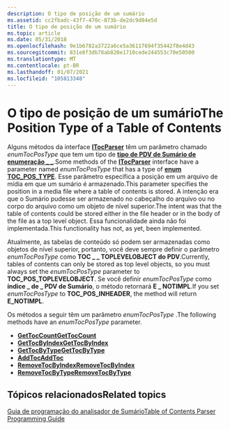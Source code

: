 ```yaml
---
description: O tipo de posição de um sumário
ms.assetid: cc2fbadc-43f7-470c-873b-de2dc9d84e5d
title: O tipo de posição de um sumário
ms.topic: article
ms.date: 05/31/2018
ms.openlocfilehash: 9e1b6782a3722a6ce5a36117694f35442f8e4d43
ms.sourcegitcommit: 831e8f3db78ab820e1710cede244553c70e50500
ms.translationtype: MT
ms.contentlocale: pt-BR
ms.lasthandoff: 01/07/2021
ms.locfileid: "105813348"
---
```

# <a name="the-position-type-of-a-table-of-contents"></a><span data-ttu-id="c875c-103">O tipo de posição de um sumário</span><span class="sxs-lookup"><span data-stu-id="c875c-103">The Position Type of a Table of Contents</span></span>

<span data-ttu-id="c875c-104">Alguns métodos da interface [**ITocParser**](/windows/desktop/api/wmcodecdsp/nn-wmcodecdsp-itocparser) têm um parâmetro chamado *enumTocPosType* que tem um tipo de [**tipo de PDV de Sumário de enumeração \_ \_**](/windows/desktop/api/wmcodecdsp/ne-wmcodecdsp-toc_pos_type).</span><span class="sxs-lookup"><span data-stu-id="c875c-104">Some methods of the [**ITocParser**](/windows/desktop/api/wmcodecdsp/nn-wmcodecdsp-itocparser) interface have a parameter named *enumTocPosType* that has a type of [**enum TOC\_POS\_TYPE**](/windows/desktop/api/wmcodecdsp/ne-wmcodecdsp-toc_pos_type).</span></span> <span data-ttu-id="c875c-105">Esse parâmetro especifica a posição em um arquivo de mídia em que um sumário é armazenado.</span><span class="sxs-lookup"><span data-stu-id="c875c-105">This parameter specifies the position in a media file where a table of contents is stored.</span></span> <span data-ttu-id="c875c-106">A intenção era que o Sumário pudesse ser armazenado no cabeçalho do arquivo ou no corpo do arquivo como um objeto de nível superior.</span><span class="sxs-lookup"><span data-stu-id="c875c-106">The intent was that the table of contents could be stored either in the file header or in the body of the file as a top level object.</span></span> <span data-ttu-id="c875c-107">Essa funcionalidade ainda não foi implementada.</span><span class="sxs-lookup"><span data-stu-id="c875c-107">This functionality has not, as yet, been implemented.</span></span>

<span data-ttu-id="c875c-108">Atualmente, as tabelas de conteúdo só podem ser armazenadas como objetos de nível superior, portanto, você deve sempre definir o parâmetro *enumTocPosType* como **TOC \_ \_ TOPLEVELOBJECT do PDV**.</span><span class="sxs-lookup"><span data-stu-id="c875c-108">Currently, tables of contents can only be stored as top level objects, so you must always set the *enumTocPosType* parameter to **TOC\_POS\_TOPLEVELOBJECT**.</span></span> <span data-ttu-id="c875c-109">Se você definir *enumTocPosType* como **índice \_ de \_ PDV de Sumário**, o método retornará **E \_ NOTIMPL**.</span><span class="sxs-lookup"><span data-stu-id="c875c-109">If you set *enumTocPosType* to **TOC\_POS\_INHEADER**, the method will return **E\_NOTIMPL**.</span></span>

<span data-ttu-id="c875c-110">Os métodos a seguir têm um parâmetro *enumTocPosType* .</span><span class="sxs-lookup"><span data-stu-id="c875c-110">The following methods have an *enumTocPosType* parameter.</span></span>

-   [<span data-ttu-id="c875c-111">**GetTocCount**</span><span class="sxs-lookup"><span data-stu-id="c875c-111">**GetTocCount**</span></span>](/windows/desktop/api/wmcodecdsp/nf-wmcodecdsp-itocparser-gettoccount)
-   [<span data-ttu-id="c875c-112">**GetTocByIndex**</span><span class="sxs-lookup"><span data-stu-id="c875c-112">**GetTocByIndex**</span></span>](/windows/desktop/api/wmcodecdsp/nf-wmcodecdsp-itocparser-gettocbyindex)
-   [<span data-ttu-id="c875c-113">**GetTocByType**</span><span class="sxs-lookup"><span data-stu-id="c875c-113">**GetTocByType**</span></span>](/windows/desktop/api/wmcodecdsp/nf-wmcodecdsp-itocparser-gettocbytype)
-   [<span data-ttu-id="c875c-114">**AddToc**</span><span class="sxs-lookup"><span data-stu-id="c875c-114">**AddToc**</span></span>](/windows/desktop/api/wmcodecdsp/nf-wmcodecdsp-itocparser-addtoc)
-   [<span data-ttu-id="c875c-115">**RemoveTocByIndex**</span><span class="sxs-lookup"><span data-stu-id="c875c-115">**RemoveTocByIndex**</span></span>](/windows/desktop/api/wmcodecdsp/nf-wmcodecdsp-itocparser-removetocbyindex)
-   [<span data-ttu-id="c875c-116">**RemoveTocByType**</span><span class="sxs-lookup"><span data-stu-id="c875c-116">**RemoveTocByType**</span></span>](/windows/desktop/api/wmcodecdsp/nf-wmcodecdsp-itocparser-removetocbytype)

## <a name="related-topics"></a><span data-ttu-id="c875c-117">Tópicos relacionados</span><span class="sxs-lookup"><span data-stu-id="c875c-117">Related topics</span></span>

<dl> <dt>

[<span data-ttu-id="c875c-118">Guia de programação do analisador de Sumário</span><span class="sxs-lookup"><span data-stu-id="c875c-118">Table of Contents Parser Programming Guide</span></span>](toc-parser-programming-guide.md)
</dt> </dl>

 

 



